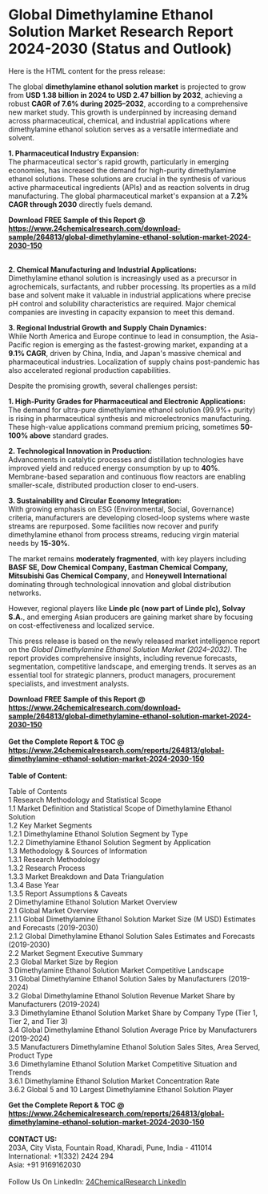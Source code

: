 <h1>Global Dimethylamine Ethanol Solution Market Research Report 2024-2030 (Status and Outlook)</h1><p>Here is the HTML content for the press release:




</p><p>The global <strong>dimethylamine ethanol solution market</strong> is projected to grow from <strong>USD 1.38 billion in 2024 to USD 2.47 billion by 2032</strong>, achieving a robust <strong>CAGR of 7.6% during 2025–2032</strong>, according to a comprehensive new market study. This growth is underpinned by increasing demand across pharmaceutical, chemical, and industrial applications where dimethylamine ethanol solution serves as a versatile intermediate and solvent.</p><p><strong>1. Pharmaceutical Industry Expansion:</strong><br>
    The pharmaceutical sector's rapid growth, particularly in emerging economies, has increased the demand for high-purity dimethylamine ethanol solutions. These solutions are crucial in the synthesis of various active pharmaceutical ingredients (APIs) and as reaction solvents in drug manufacturing. The global pharmaceutical market's expansion at a <strong>7.2% CAGR through 2030</strong> directly fuels demand.</p><div><b>Download FREE Sample of this Report @ 
            <a href="https://www.24chemicalresearch.com/download-sample/264813/global-dimethylamine-ethanol-solution-market-2024-2030-150">
            https://www.24chemicalresearch.com/download-sample/264813/global-dimethylamine-ethanol-solution-market-2024-2030-150</a></b></div><br><p><strong>2. Chemical Manufacturing and Industrial Applications:</strong><br>
    Dimethylamine ethanol solution is increasingly used as a precursor in agrochemicals, surfactants, and rubber processing. Its properties as a mild base and solvent make it valuable in industrial applications where precise pH control and solubility characteristics are required. Major chemical companies are investing in capacity expansion to meet this demand.</p><p><strong>3. Regional Industrial Growth and Supply Chain Dynamics:</strong><br>
    While North America and Europe continue to lead in consumption, the Asia-Pacific region is emerging as the fastest-growing market, expanding at a <strong>9.1% CAGR</strong>, driven by China, India, and Japan's massive chemical and pharmaceutical industries. Localization of supply chains post-pandemic has also accelerated regional production capabilities.</p><p>Despite the promising growth, several challenges persist:</p><p><strong>1. High-Purity Grades for Pharmaceutical and Electronic Applications:</strong><br>
    The demand for ultra-pure dimethylamine ethanol solution (99.9%+ purity) is rising in pharmaceutical synthesis and microelectronics manufacturing. These high-value applications command premium pricing, sometimes <strong>50-100% above</strong> standard grades.</p><p><strong>2. Technological Innovation in Production:</strong><br>
    Advancements in catalytic processes and distillation technologies have improved yield and reduced energy consumption by up to <strong>40%</strong>. Membrane-based separation and continuous flow reactors are enabling smaller-scale, distributed production closer to end-users.</p><p><strong>3. Sustainability and Circular Economy Integration:</strong><br>
    With growing emphasis on ESG (Environmental, Social, Governance) criteria, manufacturers are developing closed-loop systems where waste streams are repurposed. Some facilities now recover and purify dimethylamine ethanol from process streams, reducing virgin material needs by <strong>15-30%</strong>.</p><p>The market remains <strong>moderately fragmented</strong>, with key players including <strong>BASF SE, Dow Chemical Company, Eastman Chemical Company, Mitsubishi Gas Chemical Company</strong>, and <strong>Honeywell International</strong> dominating through technological innovation and global distribution networks.</p><p>However, regional players like <strong>Linde plc (now part of Linde plc), Solvay S.A.</strong>, and emerging Asian producers are gaining market share by focusing on cost-effectiveness and localized service.</p><p>This press release is based on the newly released market intelligence report on the <em>Global Dimethylamine Ethanol Solution Market (2024–2032)</em>. The report provides comprehensive insights, including revenue forecasts, segmentation, competitive landscape, and emerging trends. It serves as an essential tool for strategic planners, product managers, procurement specialists, and investment analysts.</p><div><b>Download FREE Sample of this Report @ 
            <a href="https://www.24chemicalresearch.com/download-sample/264813/global-dimethylamine-ethanol-solution-market-2024-2030-150">
            https://www.24chemicalresearch.com/download-sample/264813/global-dimethylamine-ethanol-solution-market-2024-2030-150</a></b></div><br><div><b>Get the Complete Report & TOC @ 
            <a href="https://www.24chemicalresearch.com/reports/264813/global-dimethylamine-ethanol-solution-market-2024-2030-150">
            https://www.24chemicalresearch.com/reports/264813/global-dimethylamine-ethanol-solution-market-2024-2030-150</a></b></div><br>
            <b>Table of Content:</b><p>Table of Contents<br />
1 Research Methodology and Statistical Scope<br />
1.1 Market Definition and Statistical Scope of Dimethylamine Ethanol Solution<br />
1.2 Key Market Segments<br />
1.2.1 Dimethylamine Ethanol Solution Segment by Type<br />
1.2.2 Dimethylamine Ethanol Solution Segment by Application<br />
1.3 Methodology & Sources of Information<br />
1.3.1 Research Methodology<br />
1.3.2 Research Process<br />
1.3.3 Market Breakdown and Data Triangulation<br />
1.3.4 Base Year<br />
1.3.5 Report Assumptions & Caveats<br />
2 Dimethylamine Ethanol Solution Market Overview<br />
2.1 Global Market Overview<br />
2.1.1 Global Dimethylamine Ethanol Solution Market Size (M USD) Estimates and Forecasts (2019-2030)<br />
2.1.2 Global Dimethylamine Ethanol Solution Sales Estimates and Forecasts (2019-2030)<br />
2.2 Market Segment Executive Summary<br />
2.3 Global Market Size by Region<br />
3 Dimethylamine Ethanol Solution Market Competitive Landscape<br />
3.1 Global Dimethylamine Ethanol Solution Sales by Manufacturers (2019-2024)<br />
3.2 Global Dimethylamine Ethanol Solution Revenue Market Share by Manufacturers (2019-2024)<br />
3.3 Dimethylamine Ethanol Solution Market Share by Company Type (Tier 1, Tier 2, and Tier 3)<br />
3.4 Global Dimethylamine Ethanol Solution Average Price by Manufacturers (2019-2024)<br />
3.5 Manufacturers Dimethylamine Ethanol Solution Sales Sites, Area Served, Product Type<br />
3.6 Dimethylamine Ethanol Solution Market Competitive Situation and Trends<br />
3.6.1 Dimethylamine Ethanol Solution Market Concentration Rate<br />
3.6.2 Global 5 and 10 Largest Dimethylamine Ethanol Solution Player</p><div><b>Get the Complete Report & TOC @ 
            <a href="https://www.24chemicalresearch.com/reports/264813/global-dimethylamine-ethanol-solution-market-2024-2030-150">
            https://www.24chemicalresearch.com/reports/264813/global-dimethylamine-ethanol-solution-market-2024-2030-150</a></b></div><br><b>CONTACT US:</b><br>
            203A, City Vista, Fountain Road, Kharadi, Pune, India - 411014<br>
            International: +1(332) 2424 294<br>
            Asia: +91 9169162030 <br><br>
            Follow Us On LinkedIn: <a href="https://www.linkedin.com/company/24chemicalresearch/">24ChemicalResearch LinkedIn</a>